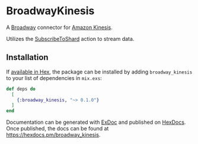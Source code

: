 # BroadwayKinesis

A [Broadway](https://github.com/dashbitco/broadway) connector for [Amazon Kinesis](https://aws.amazon.com/kinesis/).

Utilizes the [SubscribeToShard](https://docs.aws.amazon.com/kinesis/latest/APIReference/API_SubscribeToShard.html) action to stream data.

## Installation

If [available in Hex](https://hex.pm/docs/publish), the package can be installed
by adding `broadway_kinesis` to your list of dependencies in `mix.exs`:

```elixir
def deps do
  [
    {:broadway_kinesis, "~> 0.1.0"}
  ]
end
```

Documentation can be generated with [ExDoc](https://github.com/elixir-lang/ex_doc)
and published on [HexDocs](https://hexdocs.pm). Once published, the docs can
be found at <https://hexdocs.pm/broadway_kinesis>.

